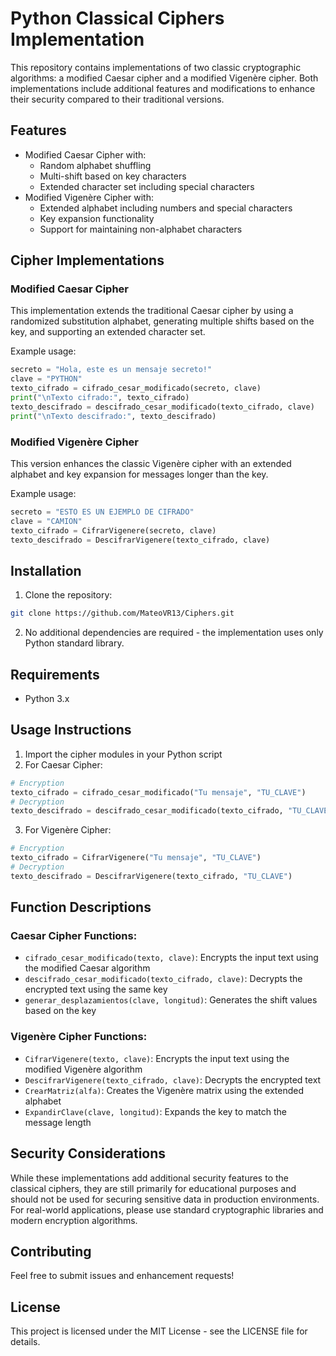 # Python Classical Ciphers Implementation

This repository contains implementations of two classic cryptographic algorithms: a modified Caesar cipher and a modified Vigenère cipher. Both implementations include additional features and modifications to enhance their security compared to their traditional versions.

## Features

- Modified Caesar Cipher with:
  - Random alphabet shuffling
  - Multi-shift based on key characters
  - Extended character set including special characters
- Modified Vigenère Cipher with:
  - Extended alphabet including numbers and special characters
  - Key expansion functionality
  - Support for maintaining non-alphabet characters

## Cipher Implementations

### Modified Caesar Cipher

This implementation extends the traditional Caesar cipher by using a randomized substitution alphabet, generating multiple shifts based on the key, and supporting an extended character set.

Example usage:
```python
secreto = "Hola, este es un mensaje secreto!"
clave = "PYTHON"
texto_cifrado = cifrado_cesar_modificado(secreto, clave)
print("\nTexto cifrado:", texto_cifrado)
texto_descifrado = descifrado_cesar_modificado(texto_cifrado, clave)
print("\nTexto descifrado:", texto_descifrado)
```

### Modified Vigenère Cipher

This version enhances the classic Vigenère cipher with an extended alphabet and key expansion for messages longer than the key.

Example usage:
```python
secreto = "ESTO ES UN EJEMPLO DE CIFRADO"
clave = "CAMION"
texto_cifrado = CifrarVigenere(secreto, clave)
texto_descifrado = DescifrarVigenere(texto_cifrado, clave)
```

## Installation

1. Clone the repository:
```bash
git clone https://github.com/MateoVR13/Ciphers.git
```

2. No additional dependencies are required - the implementation uses only Python standard library.

## Requirements

- Python 3.x

## Usage Instructions

1. Import the cipher modules in your Python script
2. For Caesar Cipher:
```python
# Encryption
texto_cifrado = cifrado_cesar_modificado("Tu mensaje", "TU_CLAVE")
# Decryption
texto_descifrado = descifrado_cesar_modificado(texto_cifrado, "TU_CLAVE")
```

3. For Vigenère Cipher:
```python
# Encryption
texto_cifrado = CifrarVigenere("Tu mensaje", "TU_CLAVE")
# Decryption
texto_descifrado = DescifrarVigenere(texto_cifrado, "TU_CLAVE")
```

## Function Descriptions

### Caesar Cipher Functions:
- `cifrado_cesar_modificado(texto, clave)`: Encrypts the input text using the modified Caesar algorithm
- `descifrado_cesar_modificado(texto_cifrado, clave)`: Decrypts the encrypted text using the same key
- `generar_desplazamientos(clave, longitud)`: Generates the shift values based on the key

### Vigenère Cipher Functions:
- `CifrarVigenere(texto, clave)`: Encrypts the input text using the modified Vigenère algorithm
- `DescifrarVigenere(texto_cifrado, clave)`: Decrypts the encrypted text
- `CrearMatriz(alfa)`: Creates the Vigenère matrix using the extended alphabet
- `ExpandirClave(clave, longitud)`: Expands the key to match the message length

## Security Considerations

While these implementations add additional security features to the classical ciphers, they are still primarily for educational purposes and should not be used for securing sensitive data in production environments. For real-world applications, please use standard cryptographic libraries and modern encryption algorithms.

## Contributing

Feel free to submit issues and enhancement requests! 

## License

This project is licensed under the MIT License - see the LICENSE file for details.
